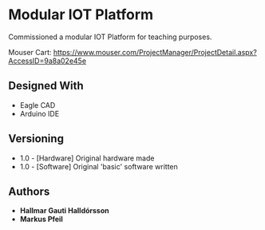 

# Modular IOT Platform
Commissioned a modular IOT Platform for teaching purposes. 

Mouser Cart: https://www.mouser.com/ProjectManager/ProjectDetail.aspx?AccessID=9a8a02e45e

## Designed With

* Eagle CAD
* Arduino IDE

## Versioning
* 1.0 - [Hardware] Original hardware made
* 1.0 - [Software] Original 'basic' software written
## Authors

* **Hallmar Gauti Halldórsson**
* **Markus Pfeil**




